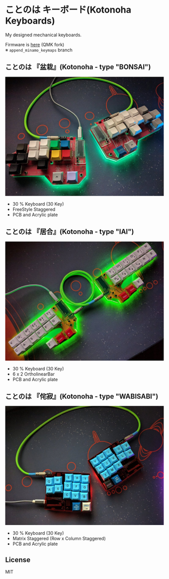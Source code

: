 # ことのは キーボード(Kotonoha Keyboards)

My designed mechanical keyboards.

Firmware is [here](https://github.com/MasayukiFukada/qmk_firmware/tree/append_minamo_keymaps/keyboards/kotonoha) (QMK fork)  
※ `append_minamo_keymaps` branch

## ことのは 『盆栽』(Kotonoha - type "BONSAI")

![bonsai](./docs/images/kotonoha_bonsai.jpg)

* 30 % Keyboard (30 Key)
* FreeStyle Staggered
* PCB and Acrylic plate

## ことのは 『居合』(Kotonoha - type "IAI")

![iai](./docs/images/kotonoha_iai.jpg)

* 30 % Keyboard (30 Key)
* 6 x 2 OrtholinearBar
* PCB and Acrylic plate

## ことのは 『侘寂』(Kotonoha - type "WABISABI")

![wabisabi](./docs/images/kotonoha_wabisabi.jpg)

* 30 % Keyboard (30 Key)
* Matrix Staggered (Row x Column Staggered)
* PCB and Acrylic plate

## License

MIT